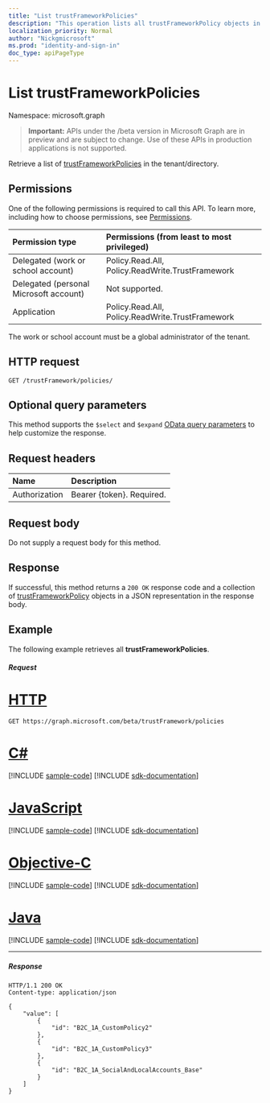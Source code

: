 ```yaml
---
title: "List trustFrameworkPolicies"
description: "This operation lists all trustFrameworkPolicy objects in an Azure AD B2C tenant."
localization_priority: Normal
author: "Nickgmicrosoft"
ms.prod: "identity-and-sign-in"
doc_type: apiPageType
---
```

# List trustFrameworkPolicies

Namespace: microsoft.graph

> **Important:** APIs under the /beta version in Microsoft Graph are in preview and are subject to change. Use of these APIs in production applications is not supported.

Retrieve a list of [trustFrameworkPolicies](../resources/trustframeworkpolicy.md) in the tenant/directory.

## Permissions

One of the following permissions is required to call this API. To learn more, including how to choose permissions, see [Permissions](/graph/permissions-reference).

|Permission type      | Permissions (from least to most privileged)              |
|:--------------------|:---------------------------------------------------------|
|Delegated (work or school account)|Policy.Read.All, Policy.ReadWrite.TrustFramework|
|Delegated (personal Microsoft account)| Not supported.|
|Application|Policy.Read.All, Policy.ReadWrite.TrustFramework|

The work or school account must be a global administrator of the tenant.

## HTTP request

<!-- { "blockType": "ignored" } -->
```http
GET /trustFramework/policies/
```
## Optional query parameters

This method supports the `$select` and `$expand` [OData query parameters](/graph/query-parameters) to help customize the response.

## Request headers

|Name|Description|
|:---------------|:----------|
|Authorization|Bearer {token}. Required.|

## Request body

Do not supply a request body for this method.

## Response

If successful, this method returns a `200 OK` response code and a collection of [trustFrameworkPolicy](../resources/trustframeworkpolicy.md) objects in a JSON representation in the response body.

## Example

The following example retrieves all **trustFrameworkPolicies**.

##### Request


# [HTTP](#tab/http)
<!-- {
  "blockType": "request",
  "name": "get_trustFrameworks"
}-->
```msgraph-interactive
GET https://graph.microsoft.com/beta/trustFramework/policies
```
# [C#](#tab/csharp)
[!INCLUDE [sample-code](../includes/snippets/csharp/get-trustframeworks-csharp-snippets.md)]
[!INCLUDE [sdk-documentation](../includes/snippets/snippets-sdk-documentation-link.md)]

# [JavaScript](#tab/javascript)
[!INCLUDE [sample-code](../includes/snippets/javascript/get-trustframeworks-javascript-snippets.md)]
[!INCLUDE [sdk-documentation](../includes/snippets/snippets-sdk-documentation-link.md)]

# [Objective-C](#tab/objc)
[!INCLUDE [sample-code](../includes/snippets/objc/get-trustframeworks-objc-snippets.md)]
[!INCLUDE [sdk-documentation](../includes/snippets/snippets-sdk-documentation-link.md)]

# [Java](#tab/java)
[!INCLUDE [sample-code](../includes/snippets/java/get-trustframeworks-java-snippets.md)]
[!INCLUDE [sdk-documentation](../includes/snippets/snippets-sdk-documentation-link.md)]

---


##### Response

<!-- {
  "blockType": "response",
  "truncated": true,
  "@odata.type": "microsoft.graph.trustFrameworkPolicy",
  "isCollection": true
} -->
```http
HTTP/1.1 200 OK
Content-type: application/json

{
    "value": [
        {
            "id": "B2C_1A_CustomPolicy2"
        },
        {
            "id": "B2C_1A_CustomPolicy3"
        },
        {
            "id": "B2C_1A_SocialAndLocalAccounts_Base"
        }
    ]
}
```

<!-- uuid: 8fcb5dbc-d5aa-4681-8e31-b001d5168d79
2015-10-25 14:57:30 UTC -->
<!-- {
  "type": "#page.annotation",
  "description": "List trustFrameworkPolicy",
  "keywords": "",
  "section": "documentation",
  "tocPath": "",
  "suppressions": [
  ]
}-->


